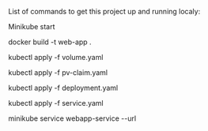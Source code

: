 List of commands to get this project up and running localy:


Minikube start

docker build -t web-app .

kubectl apply -f volume.yaml

kubectl apply -f pv-claim.yaml

kubectl apply -f deployment.yaml

 kubectl apply -f service.yaml

 minikube service webapp-service --url
